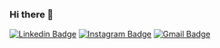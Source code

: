 ### Hi there 👋

[![Linkedin Badge](https://img.shields.io/badge/-mrtolouei-blue?style=flat-square&logo=Linkedin&logoColor=white&link=https://www.linkedin.com/in/mrtolouei/)](https://www.linkedin.com/in/mrtolouei/)
[![Instagram Badge](https://img.shields.io/badge/-mrtolouei-purple?style=flat-square&logo=instagram&logoColor=white&link=https://instagram.com/mrtolouei/)](https://instagram.com/mrtolouei)
[![Gmail Badge](https://img.shields.io/badge/-alitolouei.1997@gmail.com-c14438?style=flat-square&logo=Gmail&logoColor=white&link=mailto:alitolouei.1997@gmail.com)](mailto:kaalitolouei.1997@gmail.com)
